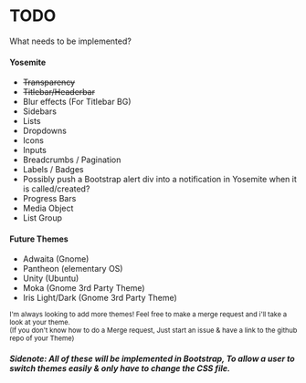 TODO
====

What needs to be implemented?



#### Yosemite

* ~~Transparency~~
* ~~Titlebar/Headerbar~~
* Blur effects (For Titlebar BG)
* Sidebars
* Lists
* Dropdowns
* Icons
* Inputs
* Breadcrumbs / Pagination
* Labels / Badges
* Possibly push a Bootstrap alert div into a notification in Yosemite when it is called/created?
* Progress Bars
* Media Object
* List Group

#### Future Themes

* Adwaita (Gnome)
* Pantheon (elementary OS)
* Unity (Ubuntu)
* Moka (Gnome 3rd Party Theme)
* Iris Light/Dark (Gnome 3rd Party Theme)

<small>I'm always looking to add more themes! Feel free to make a merge request and i'll take a look at your theme.<br />
(If you don't know how to do a Merge request, Just start an issue & have a link to the github repo of your Theme)</small>

##### Sidenote: All of these will be implemented in Bootstrap, To allow a user to switch themes easily & only have to change the CSS file.